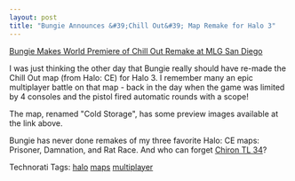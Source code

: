 ```yaml
---
layout: post
title: "Bungie Announces &#39;Chill Out&#39; Map Remake for Halo 3"
---
```


<p><a href="http://www.mlgpro.com/?q=node/219030" target="_blank">Bungie Makes World Premiere of Chill Out Remake at MLG San Diego</a></p>
  
<p>I was just thinking the other day that Bungie really should have re-made the Chill Out map (from Halo: CE) for Halo 3.  I remember many an epic multiplayer battle on that map - back in the day when the game was limited by 4 consoles and the pistol fired automatic rounds with a scope!</p>
  
<p>The map, renamed "Cold Storage", has some preview images available at the link above.  </p>
  
<p>Bungie has never done remakes of my three favorite Halo: CE maps: Prisoner, Damnation, and Rat Race. And who can forget <a href="http://halo.wikia.com/wiki/Chiron_TL-34" target="_blank">Chiron TL 34</a>?  </p>
  
<div class="tags" id="scid:0767317B-992E-4b12-91E0-4F059A8CECA8:a2c1a0db-5a72-4bec-8834-4d1dbf84fc72">Technorati Tags: <a target="_blank" href="http://technorati.com/tags/halo" rel="tag">halo</a> <a target="_blank" href="http://technorati.com/tags/maps" rel="tag">maps</a> <a target="_blank" href="http://technorati.com/tags/multiplayer" rel="tag">multiplayer</a></div> 
